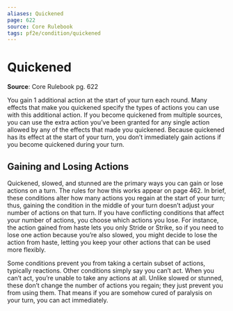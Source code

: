 ```yaml
---
aliases: Quickened
page: 622
source: Core Rulebook
tags: pf2e/condition/quickened
---
```


# Quickened

**Source**: Core Rulebook pg. 622

You gain 1 additional action at the start of your turn each round. Many effects that make you quickened specify the types of actions you can use with this additional action. If you become quickened from multiple sources, you can use the extra action you’ve been granted for any single action allowed by any of the effects that made you quickened. Because quickened has its effect at the start of your turn, you don’t immediately gain actions if you become quickened during your turn.

## Gaining and Losing Actions

Quickened, slowed, and stunned are the primary ways you can gain or lose actions on a turn. The rules for how this works appear on page 462. In brief, these conditions alter how many actions you regain at the start of your turn; thus, gaining the condition in the middle of your turn doesn’t adjust your number of actions on that turn. If you have conflicting conditions that affect your number of actions, you choose which actions you lose. For instance, the action gained from haste lets you only Stride or Strike, so if you need to lose one action because you’re also slowed, you might decide to lose the action from haste, letting you keep your other actions that can be used more flexibly.

Some conditions prevent you from taking a certain subset of actions, typically reactions. Other conditions simply say you can’t act. When you can’t act, you’re unable to take any actions at all. Unlike slowed or stunned, these don’t change the number of actions you regain; they just prevent you from using them. That means if you are somehow cured of paralysis on your turn, you can act immediately.
